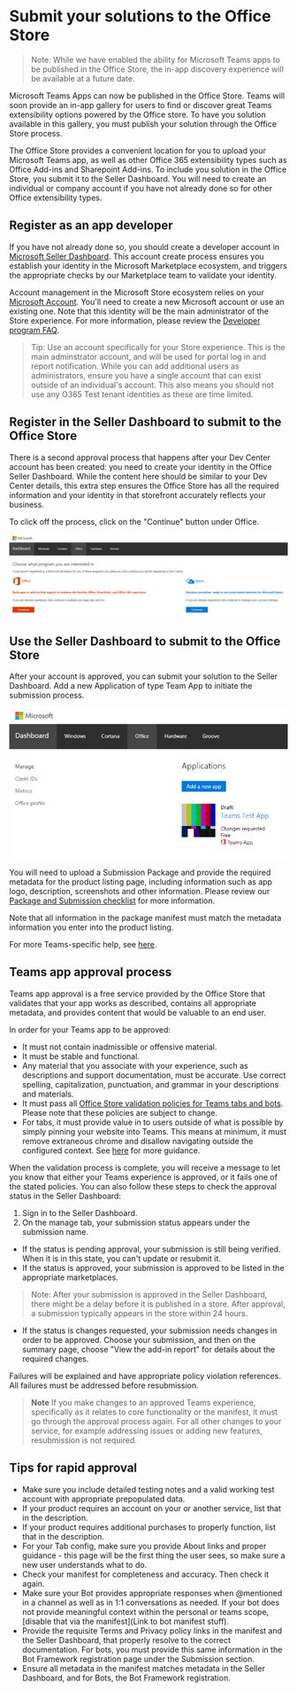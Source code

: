 # Submit your solutions to the Office Store

>Note: While we have enabled the ability for Microsoft Teams apps to be published in the Office Store, the in-app discovery experience will be available at a future date.

Microsoft Teams Apps can now be published in the Office Store.  Teams will soon provide an in-app gallery for users to find or discover great Teams extensibility options powered by the Office store.  To have you solution available in this gallery, you must publish your solution through the Office Store process.  

The Office Store provides a convenient location for you to upload your Microsoft Teams app, as well as other  Office 365 extensibility types such as Office Add-ins and Sharepoint Add-ins.  To include you solution in the Office Store, you submit it to the Seller Dashboard.  You will need to create an individual or company account if you have not already done so for other Office extensibility types.

## Register as an app developer

If you have not already done so, you should create a developer account in [Microsoft Seller Dashboard](http://go.microsoft.com/fwlink/?LinkId=248605).  This account create process ensures you establish your identity in the Microsoft Marketplace ecosystem, and triggers the appropriate checks by our Marketplace team to validate your identity.

Account management in the Microsoft Store ecosystem relies on your [Microsoft Account](https://account.microsoft.com/account).  You'll need to create a new Microsoft account or use an existing one.  Note that this identity will be the main administrator of the Store experience.  For more information, please review the [Developer program FAQ](https://developer.microsoft.com/en-us/store/register/faq).

>Tip: Use an account specifically for your Store experience.  This is the main adminstrator account, and will be used for portal log in and report notification.  While you can add additional users as administrators, ensure you have a single account that can exist outside of an individual's account.  This also means you should not use any O365 Test tenant identities as these are time limited.

## Register in the Seller Dashboard to submit to the Office Store

There is a second approval process that happens after your Dev Center account has been created:  you need to create your identity in the Office Seller Dashboard.  While the content here should be similar to your Dev Center details, this extra step ensures the Office Store has all the required information and your identity in that storefront accurately reflects your business.

To click off the process, click on the "Continue" button under Office.

![Office Seller Dashboard entry point](images/submission/SellerDashboardOfficeEntry.PNG)

## Use the Seller Dashboard to submit to the Office Store
After your account is approved, you can submit your solution to the Seller Dashboard.  Add a new Application of type Team App to initiate the submission process.

![Office Seller Dashboard add an app](images/submission/SellerDashboardAddApp.PNG)

You will need to upload a Submission Package and provide the required metadata for the product listing page, including information such as app logo, description, screenshots and other information.  Please review our [Package and Submission checklist](submissionchecklist.md) for more information.

Note that all information in the package manifest must match the metadata information you enter into the product listing.

For more Teams-specific help, see [here](submissionguidance.md).

## Teams app approval process

Teams app approval is a free service provided by the Office Store that validates that your app works as described, contains all appropriate metadata, and provides content that would be valuable to an end user.

In order for your Teams app to be approved:
* It must not contain inadmissible or offensive material.
* It must be stable and functional.
* Any material that you associate with your experience, such as descriptions and support documentation, must be accurate. Use correct spelling, capitalization, punctuation, and grammar in your descriptions and materials.
* It must pass all [Office Store validation policies for Teams tabs and bots](https://msdn.microsoft.com/en-us/library/office/jj220035.aspx).  Please note that these policies are subject to change.
* For tabs, it must provide value in to users outside of what is possible by simply pinning your website into Teams.  This means at minimum, it must remove extraneous chrome and disallow navigating outside the configured context. See [here](https://aka.ms/microsoftteamsdesignguidelines) for more guidance.

When the validation process is complete, you will receive a message to let you know that either your Teams experience is approved, or it fails one of the stated policies.  You can also follow these steps to check the approval status in the Seller Dashboard:
1. Sign in to the Seller Dashboard.
2. On the manage tab, your submission status appears under the submission name.
* If the status is pending approval, your submission is still being verified. When it is in this state, you can't update or resubmit it.
* If the status is approved, your submission is approved to be listed in the appropriate marketplaces.
 
>Note: After your submission is approved in the Seller Dashboard, there might be a delay before it is published in a store. After approval, a submission typically appears in the store within 24 hours.

* If the status is changes requested, your submission needs changes in order to be approved. Choose your submission, and then on the summary page, choose "View the add-in report" for details about the required changes.

Failures will be explained and have appropriate policy violation references. All failures must be addressed before resubmission.

>**Note** If you make changes to an approved Teams experience, specifically as it relates to core functionality or the manifest, it must go through the approval process again.  For all other changes to your service, for example addressing issues or adding new features, resubmission is not required.

## Tips for rapid approval

* Make sure you include detailed testing notes and a valid working test account with appropriate prepopulated data.
* If your product requires an account on your or another service, list that in the description.
* If your product requires additional purchases to properly function, list that in the description.
* For your Tab config, make sure you provide About links and proper guidance - this page will be the first thing the user sees, so make sure a new user understands what to do.
* Check your manifest for completeness and accuracy.  Then check it again.
* Make sure your Bot provides appropriate responses when @mentioned in a channel as well as in 1:1 conversations as needed.  If your bot does not provide meaningful context within the personal or teams scope, [disable that via the manifest](Link to bot manifest stuff).
* Provide the requisite Terms and Privacy policy links in the manifest and the Seller Dashboard, that properly resolve to the correct documentation.  For bots, you must provide this same information in the Bot Framework registration page under the Submission section.
* Ensure all metadata in the manifest matches metadata in the Seller Dashboard, and for Bots, the Bot Framework registration.